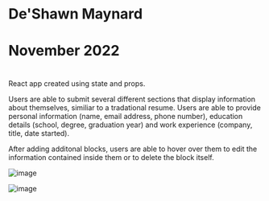 #
# De'Shawn Maynard
# November 2022
#

React app created using state and props. 

Users are able to submit several different sections that display information about themselves, similiar to a tradational resume. Users are able to provide personal information (name, email address, phone number), education details (school, degree, graduation year) and work experience (company, title, date started).

After adding additonal blocks, users are able to hover over them to edit the information contained inside them or to delete the block itself. 


![image](https://user-images.githubusercontent.com/50642419/203888221-1e63d445-f60e-4a81-8da6-b792c2e366ac.png)

![image](https://user-images.githubusercontent.com/50642419/203888377-f039aefa-3b3d-477c-9ab6-64f695007f5b.png)
